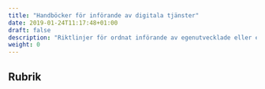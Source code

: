 ```yaml
---
title: "Handböcker för införande av digitala tjänster"
date: 2019-01-24T11:17:48+01:00
draft: false
description: "Riktlinjer för ordnat införande av egenutvecklade eller externt utvecklade digitala tjänster"
weight: 0
---
```


## Rubrik

